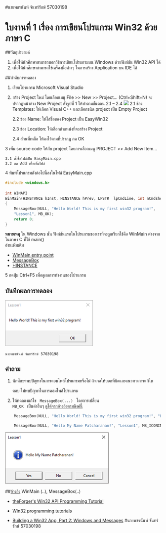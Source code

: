 #นายพชรนันท์ จันทร์รักษ์ 57030198
# ใบงานที่ 1 เรื่อง การเขียนโปรแกรม Win32 ด้วยภาษา C
##วัตถุประสงค์

1. เพื่อให้นักศึกษาสามารถบอกวิธีการเขียนโปรแกรมบน Windows ด้วยฟังก์ชัน Win32 API ได้
2. เพื่อให้นักศึกษาสามารถใช้เครื่องมือต่างๆ ในการสร้าง Application บน IDE ได้

##ลำดับการทดลอง

1. เรียกโปรแกรม Microsoft Visual Studio 
2. สร้าง Project ใหม่  โดยเลือกเมนู File >> New >> Project… (Ctrl+Shift+N) จะปรากฏหน้าต่าง New Project ดังรูปที่ 1 ให้ทำตามขั้นตอน 2.1 – 2.4
![](https://github.com/Desktop-Programming-Lab-2559/LAB-01/blob/master/imgs/pic1.png)
    2.1 ช่อง Templates: ให้เลือก Visual C++ และเลือกชนิด project เป็น Empty Project

    2.2 ช่อง Name: ให้ใส่ชื่อของ Project เป็น EasyWin32

    2.3 ช่อง Location: ให้เลือกตำแหน่งที่จะสร้าง Project

    2.4 ส่วนที่เหลือ ให้คงไว้ตามที่ปรากฏ กด OK 

3 เพิ่ม source code ให้กับ project โดยการเลือกเมนู PROJECT >> Add New Item…
   
    3.1 ตั้งชื่อไฟล์เป็น EasyMain.cpp
    3.2 กด Add เพื่อเพิ่มไฟล์


4 พิมพ์โปรแกรมดังต่อไปนี้ลงในไฟล์ EasyMain.cpp
 
```c 
#include <windows.h>

int WINAPI
WinMain(HINSTANCE hInst, HINSTANCE hPrev, LPSTR  lpCmdLine, int nCmdshow)
{
    MessageBox(NULL, "Hello World! This is my first win32 program!",
	"Lesson1", MB_OK);
    return 0;
}
```

**หมายเหตุ**
ใน Windows นั้น ฟังก์ชันแรกในโปรแกรมของเราที่จะถูกเรียกใช้คือ WinMain ต่างจากในภาษา C ที่ใช้ main()<br>
อ่านเพิ่มเติม 
* [WinMain entry point](https://msdn.microsoft.com/en-us/library/windows/desktop/ms633559(v=vs.85).aspx)
* [MessageBox](https://msdn.microsoft.com/en-us/library/windows/desktop/ms645505(v=vs.85).aspx)
* [HINSTANCE](https://msdn.microsoft.com/en-us/library/windows/desktop/aa383751(v=vs.85).aspx)

5 กดปุ่ม Ctrl+F5 เพื่อดูผลการทำงานของโปรแกรม

## บันทึกผลการทดลอง

![](https://raw.githubusercontent.com/Patcharanan/LAB-01/master/imgs/1.PNG)
```
นายพชรนันท์ จันทร์รักษ์ 57030198
```
## คำถาม 
 1. นักศึกษาพบปัญหาในการคอมไพล์โปรแกรมหรือไม่ ถ้าเจอให้บอกที่ผิดและแนวทางการแก้ไข

    ตอบ ไม่พบปัญหาในการคอมไพล์โปรแกรม

 2. ให้ทดลองแก้ไข <code> MessageBox(...) </code> โดยการเปลี่ยน <code> MB_OK </code> เป็นค่าอื่นๆ [ดูได้จากอ้างอิงตามลิงค์นี้](https://github.com/Desktop-Programming-Lab-2559/LAB-01/blob/master/message-box.md)

```c 
 	MessageBox(NULL, "Hello World! This is my first win32 program!", "Lesson1", MB_OK);
```
```c
	MessageBox(NULL, "Hello My Name Patcharanan!", "Lesson1", MB_ICONINFORMATION | MB_YESNOCANCEL);
```
![](https://github.com/Patcharanan/LAB-01/blob/master/imgs/2.PNG?raw=true)

##[อ้างอิง](https://github.com/Desktop-Programming-Lab-2559/LAB-01/wiki/References)
WinMain (..), MessageBox(..) 
 
* [theForger's Win32 API Programming Tutorial](http://www.winprog.org/tutorial/start.html)
* [Win32 programming tutorials](http://www.win32developer.com/tutorial.shtm)

* [Building a Win32 App, Part 2: Windows and Messages](https://www.codementor.io/c_plus_plus/tutorial/build-win32-api-app-windows-messages-c-cpp-visual-studio)
#นายพชรนันท์ จันทร์รักษ์ 57030198
